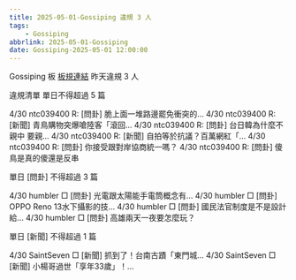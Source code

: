 ```yaml
---
title: 2025-05-01-Gossiping 違規 3 人
tags:
    - Gossiping
abbrlink: 2025-05-01-Gossiping
date: Gossiping-2025-05-01 12:00:00
---
```

Gossiping 板 [板規連結](https://www.ptt.cc/bbs/Gossiping/M.1637425085.A.07D.html)
昨天違規 3 人
<!-- more -->

違規清單
單日不得超過 5 篇

4/30 ntc039400 R: [問卦] 脆上面一堆路邊罷免衝突的…
4/30 ntc039400 R: [新聞] 青鳥購物突爆嗆陸客「滾回…
4/30 ntc039400 R: [問卦] 台日韓為什麼不親中 要親…
4/30 ntc039400 R: [新聞] 自拍等於抗議？百萬網紅「…
4/30 ntc039400 R: [問卦] 你接受跟對岸協商統一嗎？
4/30 ntc039400 R: [問卦] 傻鳥是真的傻還是反串

單日 [問卦] 不得超過 3 篇

4/30 humbler □ [問卦] 光電跟太陽能手電筒概念有…
4/30 humbler □ [問卦] OPPO Reno 13水下攝影的技…
4/30 humbler □ [問卦] 國民法官制度是不是設計給…
4/30 humbler □ [問卦] 高雄兩天一夜要怎麼玩？

單日 [新聞] 不得超過 1 篇

4/30 SaintSeven □ [新聞] 抓到了！台南古蹟「東門城…
4/30 SaintSeven □ [新聞] 小楊哥過世「享年33歲」！…
